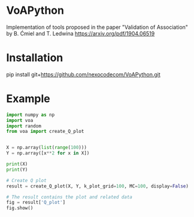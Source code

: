 # VoAPython
Implementation of tools proposed in the paper "Validation of Association" by B. Ćmiel and T. Ledwina
https://arxiv.org/pdf/1904.06519

# Installation
pip install git+https://github.com/nexocodecom/VoAPython.git

# Example 
```python
import numpy as np
import voa
import random
from voa import create_Q_plot


X = np.array(list(range(100)))
Y = np.array([x**2 for x in X])

print(X)
print(Y)

# Create Q plot
result = create_Q_plot(X, Y, k_plot_grid=100, MC=100, display=False)

# The result contains the plot and related data
fig = result['Q_plot']
fig.show()
```
